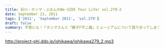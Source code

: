 ```yaml
---
title: 石川・ホンマ・ぶるんのBe-SIDE Your Life! vol.279-2
date: September 21, 2011
tags: ['2011', 'September 2011', 'vol.279']
draft: false
summary: 不覚にも！？ホンマさんと「藤子F不二雄」ミュージアムについて語り合ってしまう。登戸にあるらしい。いやぜひとも行ってみたい！ジブリのやつより興味津々。NAMAE
---
```


http://project-phi.ddo.jp/ishikawa/ishikawa279_2.mp3